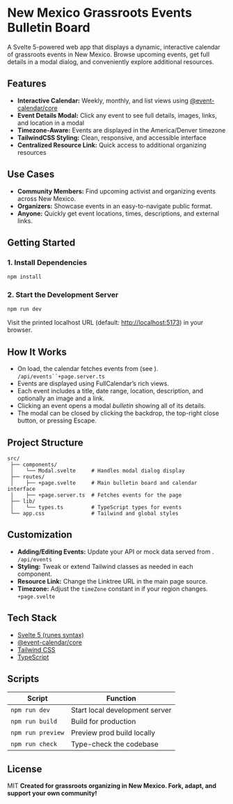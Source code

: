 # New Mexico Grassroots Events Bulletin Board

A Svelte 5-powered web app that displays a dynamic, interactive calendar of grassroots events in New Mexico. Browse
upcoming events, get full details in a modal dialog, and conveniently explore additional resources.

## Features

- **Interactive Calendar:** Weekly, monthly, and list views
  using [@event-calendar/core](https://event-calendar.netlify.app/)
- **Event Details Modal:** Click any event to see full details, images, links, and location in a modal
- **Timezone-Aware:** Events are displayed in the America/Denver timezone
- **TailwindCSS Styling:** Clean, responsive, and accessible interface
- **Centralized Resource Link:** Quick access to additional organizing resources

## Use Cases

- **Community Members:** Find upcoming activist and organizing events across New Mexico.
- **Organizers:** Showcase events in an easy-to-navigate public format.
- **Anyone:** Quickly get event locations, times, descriptions, and external links.

## Getting Started

### 1. Install Dependencies

``` bash
npm install
```

### 2. Start the Development Server

``` bash
npm run dev
```

Visit the printed localhost URL (default: [http://localhost:5173](http://localhost:5173)) in your browser.

## How It Works

- On load, the calendar fetches events from (see ). `/api/events``+page.server.ts`
- Events are displayed using FullCalendar’s rich views.
- Each event includes a title, date range, location, description, and optionally an image and a link.
- Clicking an event opens a modal _bulletin_ showing all of its details.
- The modal can be closed by clicking the backdrop, the top-right close button, or pressing Escape.

## Project Structure

``` 
src/
 ├── components/
 │    └── Modal.svelte     # Handles modal dialog display
 ├── routes/
 │    ├── +page.svelte     # Main bulletin board and calendar interface
 │    ├── +page.server.ts  # Fetches events for the page
 ├── lib/
 │    └── types.ts         # TypeScript types for events
 └── app.css               # Tailwind and global styles
```

## Customization

- **Adding/Editing Events:**
  Update your API or mock data served from . `/api/events`
- **Styling:**
  Tweak or extend Tailwind classes as needed in each component.
- **Resource Link:**
  Change the Linktree URL in the main page source.
- **Timezone:**
  Adjust the `timeZone` constant in if your region changes. `+page.svelte`

## Tech Stack

- [Svelte 5 (runes syntax)](https://svelte.dev/blog/runes)
- [@event-calendar/core](https://event-calendar.netlify.app/)
- [Tailwind CSS](https://tailwindcss.com/)
- [TypeScript](https://www.typescriptlang.org/)

## Scripts

| Script            | Function                       |
|-------------------|--------------------------------|
| `npm run dev`     | Start local development server |
| `npm run build`   | Build for production           |
| `npm run preview` | Preview prod build locally     |
| `npm run check`   | Type-check the codebase        |

## License

MIT
**Created for grassroots organizing in New Mexico.
Fork, adapt, and support your own community!**
